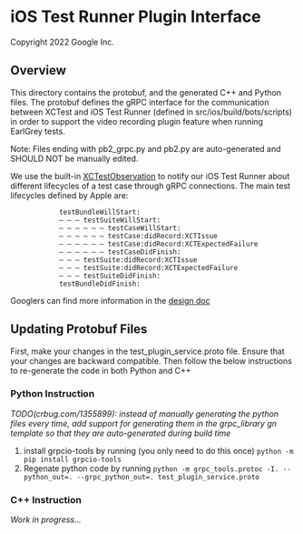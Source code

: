 # iOS Test Runner Plugin Interface

Copyright 2022 Google Inc.

## Overview

This directory contains the protobuf, and the generated C++ and Python files. The protobuf defines
the gRPC interface for the communication between XCTest
and iOS Test Runner (defined in src/ios/build/bots/scripts) in order to support the video
recording plugin feature when running EarlGrey tests.

Note: Files ending with pb2_grpc.py and pb2.py are auto-generated and SHOULD NOT be manually edited.

We use the built-in [XCTestObservation](https://developer.apple.com/documentation/xctest/xctestobservation)
to notify our iOS Test Runner about different lifecycles of a test case through gRPC connections.
The main test lifecycles defined by Apple are:

                testBundleWillStart:
                — — — testSuiteWillStart:
                — — — — — — testCaseWillStart:
                — — — — — — testCase:didRecord:XCTIssue
                — — — — — — testCase:didRecord:XCTExpectedFailure
                — — — — — — testCaseDidFinish:
                — — — testSuite:didRecord:XCTIssue
                — — — testSuite:didRecord:XCTExpectedFailure
                — — — testSuiteDidFinish:
                testBundleDidFinish:

Googlers can find more information in the
[design doc](https://docs.google.com/document/d/1kMzdsozzIaX1Lb-7gBT2MKATxsBuJ1V8vHGkiqz-5Qs/edit?usp=sharing)

## Updating Protobuf Files

First, make your changes in the test_plugin_service.proto file. Ensure that your changes are backward
compatible. Then follow the below instructions to re-generate the code in both Python and C++

### Python Instruction

*TODO(crbug.com/1355899): instead of manually generating the python files every time,*
*add support for generating them in the grpc_library gn template so that*
*they are auto-generated during build time*

1. install grpcio-tools by running (you only need to do this once)
        `python -m pip install grpcio-tools`
2. Regenate python code by running
        `python -m grpc_tools.protoc -I. --python_out=. --grpc_python_out=. test_plugin_service.proto`

### C++ Instruction
*Work in progress...*
